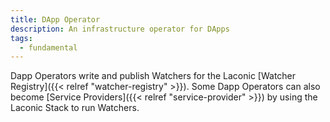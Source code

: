 ```yaml
---
title: DApp Operator
description: An infrastructure operator for DApps
tags:
  - fundamental
---
```


Dapp Operators write and publish Watchers for the Laconic [Watcher Registry]({{< relref "watcher-registry" >}}). Some Dapp Operators can also become [Service Providers]({{< relref "service-provider" >}}) by using the Laconic Stack to run Watchers.
